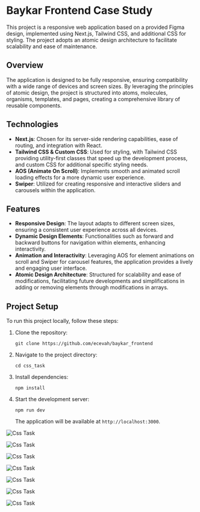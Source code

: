 # Baykar Frontend Case Study

This project is a responsive web application based on a provided Figma design, implemented using Next.js, Tailwind CSS, and additional CSS for styling. The project adopts an atomic design architecture to facilitate scalability and ease of maintenance.

## Overview

The application is designed to be fully responsive, ensuring compatibility with a wide range of devices and screen sizes. By leveraging the principles of atomic design, the project is structured into atoms, molecules, organisms, templates, and pages, creating a comprehensive library of reusable components.

## Technologies

- **Next.js**: Chosen for its server-side rendering capabilities, ease of routing, and integration with React.
- **Tailwind CSS & Custom CSS**: Used for styling, with Tailwind CSS providing utility-first classes that speed up the development process, and custom CSS for additional specific styling needs.
- **AOS (Animate On Scroll)**: Implements smooth and animated scroll loading effects for a more dynamic user experience.
- **Swiper**: Utilized for creating responsive and interactive sliders and carousels within the application.

## Features

- **Responsive Design**: The layout adapts to different screen sizes, ensuring a consistent user experience across all devices.
- **Dynamic Design Elements**: Functionalities such as forward and backward buttons for navigation within elements, enhancing interactivity.
- **Animation and Interactivity**: Leveraging AOS for element animations on scroll and Swiper for carousel features, the application provides a lively and engaging user interface.
- **Atomic Design Architecture**: Structured for scalability and ease of modifications, facilitating future developments and simplifications in adding or removing elements through modifications in arrays.

## Project Setup

To run this project locally, follow these steps:

1. Clone the repository:
   ```
   git clone https://github.com/ecevah/baykar_frontend
   ```
2. Navigate to the project directory:
   ```
   cd css_task
   ```
3. Install dependencies:
   ```
   npm install
   ```
4. Start the development server:
   ```
   npm run dev
   ```
   The application will be available at `http://localhost:3000`.

![Css Task](https://github.com/ecevah/baykar_frontend/blob/main/css_task/public/screenshots/Ekran%20Resmi%202024-03-09%2012.34.40.png "CSS Task")

![Css Task](https://github.com/ecevah/baykar_frontend/blob/main/css_task/public/screenshots/Ekran%20Resmi%202024-03-09%2012.35.08.png "CSS Task")

![Css Task](https://github.com/ecevah/baykar_frontend/blob/main/css_task/public/screenshots/Ekran%20Resmi%202024-03-09%2012.35.02.png "CSS Task")

![Css Task](https://github.com/ecevah/baykar_frontend/blob/main/css_task/public/screenshots/Ekran%20Resmi%202024-03-09%2012.35.58.png "CSS Task")

![Css Task](https://github.com/ecevah/baykar_frontend/blob/main/css_task/public/screenshots/Ekran%20Resmi%202024-03-09%2012.34.49.png "CSS Task")

![Css Task](https://github.com/ecevah/baykar_frontend/blob/main/css_task/public/screenshots/Ekran%20Resmi%202024-03-09%2012.35.47.png "CSS Task")

![Css Task](https://github.com/ecevah/baykar_frontend/blob/main/css_task/public/screenshots/Ekran%20Resmi%202024-03-09%2012.35.55.png "CSS Task")
